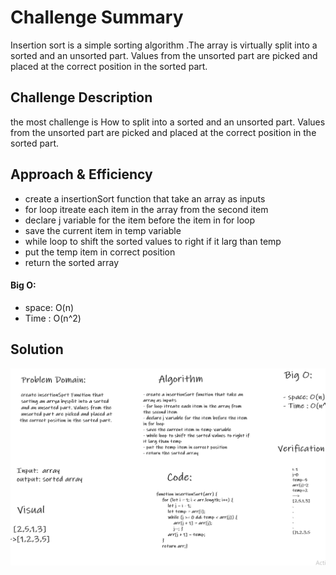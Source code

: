 # Challenge Summary
 
Insertion sort is a simple sorting algorithm .The array is virtually split into a sorted and an unsorted part. Values from the unsorted part are picked and placed at the correct position in the sorted part.
## Challenge Description
the most challenge is How to split into a sorted and an unsorted part. Values from the unsorted part are picked and placed at the correct position in the sorted part.
## Approach & Efficiency
- create a insertionSort function that take an array as inputs
- for loop itreate each item in the array from the second item
- declare j variable for the item before the item in for loop
- save the current item in temp variable 
- while loop to shift the sorted values to right if it larg than temp 
- put the temp item in correct position
- return the sorted array
#### Big O:
- space: O(n)
- Time : O(n^2)
## Solution
![WB](../assets/cc26.PNG)